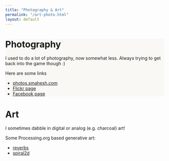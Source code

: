 ```yaml
---
title: "Photography & Art"
permalink: "/art-photo.html"
layout: default
---
```

<div class="container">
	<div class="jumbotron jumbotron-fluid jumbotron-home pt-0 pb-0 mt-3 mb-2rem position-relative" style="background-color: #f9f8f4;">
	    <div class="pl-4 pr-0 h-100 tofront">
	        <div class="row justify-content-between">
	            <div class="col-md-6 pt-6 pb-6 pr-lg-4 align-self-center">
	                <h1 class="mb-3">Photography</h1>
	                <p>I used to do a lot of photography, now somewhat less. Always trying to get back into the game though :)</p>
	                <p>Here are some links</p>
	                <ul>
	                	<li><a href="http://photos.smahesh.com">photos.smahesh.com</a></li>
	                	<li><a href="http://www.flickr.com/photos/madiator"> Flickr page</a></li>
	                	<li><a href="http://www.facebook.com/photographybymahesh">Facebook page</a></li>
	                </ul>
	            </div>
	            <div class="col-md-6 d-none d-md-block pr-0" style="background-size:cover;background-image:url(assets/images/photography.jpg);"></div>
	        </div>
	    </div>
	</div>
	<div class="jumbotron jumbotron-fluid jumbotron-home pt-0 pb-0 mt-3 mb-2rem bg-lightblue position-relative">
	    <div class="pl-4 pr-0 h-100 tofront">
	        <div class="row justify-content-between">
	            <div class="col-md-6 pt-6 pb-6 pr-lg-4 align-self-center">
	                <h1 class="mb-3">Art</h1>
	                <p>I sometimes dabble in digital or analog (e.g. charcoal) art!</p>
	                <p>Some Processing.org based generative art:</p>
	                <ul>
	                	<li><a href="/Processing/reverbs.html">reverbs</a></li>
	                	<li><a href="/Processing/spiral2d.html">spiral2d</a></li>
	                </ul>	
	            </div>
	            <div class="col-md-6 d-none d-md-block pr-0" style="background-size:cover;background-image:url(assets/images/charcoal.jpg);"></div>
	        </div>
	    </div>
	</div>
</div> <!-- /container -->